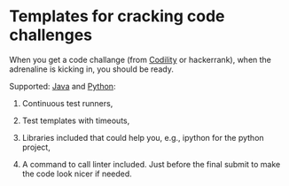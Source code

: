 # Templates for cracking code challenges

When you get a code challange (from [Codility](https://app.codility.com/programmers/lessons/1-iterations/) or hackerrank), when the adrenaline is kicking in, you should be ready.

Supported: [Java](ProjectTemplate_Java/) and [Python](ProjectTemplate_Python/):

1. Continuous test runners,

2. Test templates with timeouts,

3. Libraries included that could help you, e.g., ipython for the python project,

4. A command to call linter included. Just before the final submit to make the code look nicer if needed.
